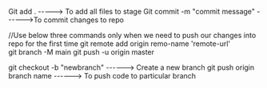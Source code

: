 Git add .  ----->  To add all files to stage
Git commit -m "commit message"  ------>To commit changes to repo

//Use below three commands only when we need to push our changes into repo for the first time
git remote add origin remo-name 'remote-url'  
git branch -M main
git push -u origin master



git checkout -b "newbranch"   ------> Create a new branch
git push origin branch name   ------> To push code to particular branch
